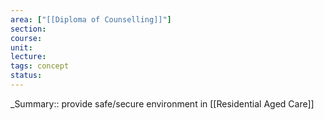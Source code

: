 ```yaml
---
area: ["[[Diploma of Counselling]]"]
section: 
course: 
unit: 
lecture: 
tags: concept
status:
---
```



\_Summary:: provide safe/secure environment in [[Residential Aged Care]]